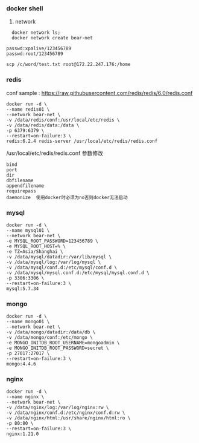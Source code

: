 ### docker shell
1. network
  ```shell script
    docker network ls;
    docker network create bear-net
  ```

```shell script
passwd:xpalive/123456789
passwd:root/123456789

scp /c/word/test.txt root@172.22.247.176:/home 
```

### redis
conf sample : https://raw.githubusercontent.com/redis/redis/6.0/redis.conf
```shell script
docker run -d \
--name redis01 \
--network bear-net \
-v /data/redis/conf:/usr/local/etc/redis \
-v /data/redis/data:/data \
-p 6379:6379 \
--restart=on-failure:3 \
redis:6.2.4 redis-server /usr/local/etc/redis/redis.conf
```

/usr/local/etc/redis/redis.conf
参数修改
```shell script
bind
port
dir
dbfilename
appendfilename
requirepass
daemonize  使用docker时必须为no否则docker无法启动
```

### mysql
```shell script
docker run -d \
--name mysql01 \
--network bear-net \
-e MYSQL_ROOT_PASSWORD=123456789 \
-e MYSQL_ROOT_HOST=% \
-e TZ=Asia/Shanghai \
-v /data/mysql/datadir:/var/lib/mysql \
-v /data/mysql/log:/var/log/mysql \
-v /data/mysql/conf.d:/etc/mysql/conf.d \
-v /data/mysql/mysql.conf.d:/etc/mysql/mysql.conf.d \
-p 3306:3306 \
--restart=on-failure:3 \
mysql:5.7.34
```


### mongo
```shell script
docker run -d \
--name mongo01 \
--network bear-net \
-v /data/mongo/datadir:/data/db \
-v /data/mongo/conf:/etc/mongo \
-e MONGO_INITDB_ROOT_USERNAME=mongoadmin \
-e MONGO_INITDB_ROOT_PASSWORD=secret \
-p 27017:27017 \
--restart=on-failure:3 \
mongo:4.4.6
```

### nginx
```shell script
docker run -d \
--name nginx \
--network bear-net \
-v /data/nginx/log:/var/log/nginx:rw \
-v /data/nginx/conf.d:/etc/nginx/conf.d:rw \
-v /data/nginx/html:/usr/share/nginx/html:ro \
-p 80:80 \
--restart=on-failure:3 \
nginx:1.21.0
```